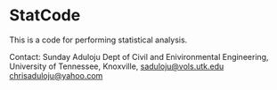 # StatCode
This is a code for performing statistical analysis.



Contact:
Sunday Aduloju
Dept of Civil and Enivironmental Engineering,
University of Tennessee, Knoxville,
saduloju@vols.utk.edu
chrisaduloju@yahoo.com
